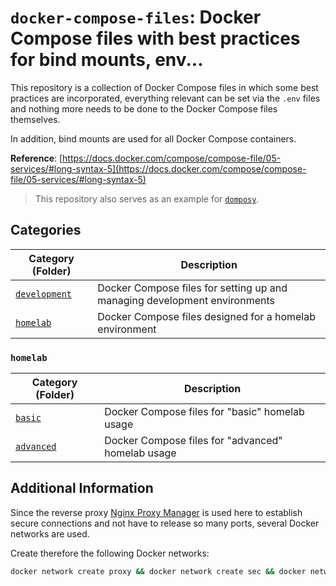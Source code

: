# `docker-compose-files`: Docker Compose files with best practices for bind mounts, env...

This repository is a collection of Docker Compose files in which some best practices are incorporated, everything relevant can be set via the `.env` files and nothing more needs to be done to the Docker Compose files themselves.

In addition, bind mounts are used for all Docker Compose containers.

**Reference**: [https://docs.docker.com/compose/compose-file/05-services/#long-syntax-5](https://docs.docker.com/compose/compose-file/05-services/#long-syntax-5)

> This repository also serves as an example for [`domposy`](https://github.com/fuchs-fabian/domposy).

## Categories

| Category (Folder)             | Description                                                                |
|-------------------------------|----------------------------------------------------------------------------|
| [`development`](./development/) | Docker Compose files for setting up and managing development environments  |
| [`homelab`](./homelab/)         | Docker Compose files designed for a homelab environment                    |

### `homelab`

| Category (Folder)               | Description                                                              |
|---------------------------------|--------------------------------------------------------------------------|
| [`basic`](./homelab/basic/)       | Docker Compose files for "basic" homelab usage                           |
| [`advanced`](./homelab/advanced/) | Docker Compose files for "advanced" homelab usage                        |

## Additional Information

Since the reverse proxy [Nginx Proxy Manager](https://nginxproxymanager.com/setup/) is used here to establish secure connections and not have to release so many ports, several Docker networks are used.

Create therefore the following Docker networks:

```bash
docker network create proxy && docker network create sec && docker network create dev
```
